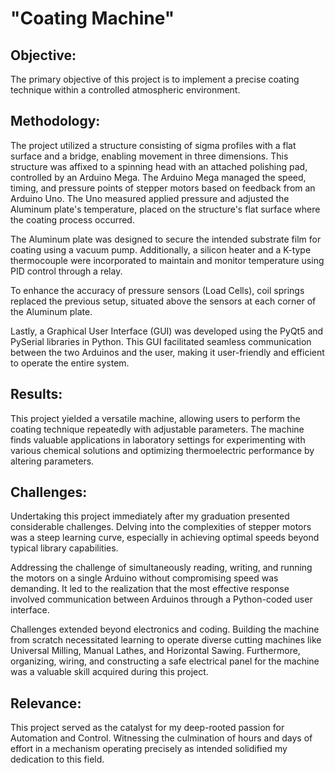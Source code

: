 # "Coating Machine"

## Objective:
The primary objective of this project is to implement a precise coating technique within a controlled atmospheric environment.

## Methodology:
The project utilized a structure consisting of sigma profiles with a flat surface and a bridge, enabling movement in three dimensions. This structure was affixed to a spinning head with an attached polishing pad, controlled by an Arduino Mega. The Arduino Mega managed the speed, timing, and pressure points of stepper motors based on feedback from an Arduino Uno. The Uno measured applied pressure and adjusted the Aluminum plate's temperature, placed on the structure's flat surface where the coating process occurred.

The Aluminum plate was designed to secure the intended substrate film for coating using a vacuum pump. Additionally, a silicon heater and a K-type thermocouple were incorporated to maintain and monitor temperature using PID control through a relay.

To enhance the accuracy of pressure sensors (Load Cells), coil springs replaced the previous setup, situated above the sensors at each corner of the Aluminum plate.

Lastly, a Graphical User Interface (GUI) was developed using the PyQt5 and PySerial libraries in Python. This GUI facilitated seamless communication between the two Arduinos and the user, making it user-friendly and efficient to operate the entire system.

## Results:
This project yielded a versatile machine, allowing users to perform the coating technique repeatedly with adjustable parameters. The machine finds valuable applications in laboratory settings for experimenting with various chemical solutions and optimizing thermoelectric performance by altering parameters.

## Challenges:
Undertaking this project immediately after my graduation presented considerable challenges. Delving into the complexities of stepper motors was a steep learning curve, especially in achieving optimal speeds beyond typical library capabilities.

Addressing the challenge of simultaneously reading, writing, and running the motors on a single Arduino without compromising speed was demanding. It led to the realization that the most effective response involved communication between Arduinos through a Python-coded user interface.

Challenges extended beyond electronics and coding. Building the machine from scratch necessitated learning to operate diverse cutting machines like Universal Milling, Manual Lathes, and Horizontal Sawing. Furthermore, organizing, wiring, and constructing a safe electrical panel for the machine was a valuable skill acquired during this project.

## Relevance:
This project served as the catalyst for my deep-rooted passion for Automation and Control. Witnessing the culmination of hours and days of effort in a mechanism operating precisely as intended solidified my dedication to this field.
